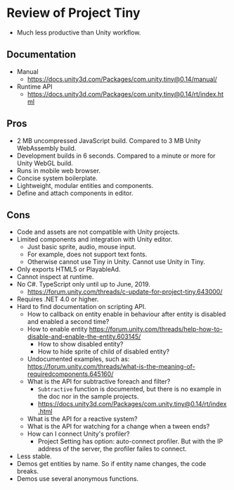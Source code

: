 # Review of Project Tiny

- Much less productive than Unity workflow.

## Documentation

- Manual
    - <https://docs.unity3d.com/Packages/com.unity.tiny@0.14/manual/>
- Runtime API
    - <https://docs.unity3d.com/Packages/com.unity.tiny@0.14/rt/index.html>

## Pros

+ 2 MB uncompressed JavaScript build. Compared to 3 MB Unity WebAssembly build.
+ Development builds in 6 seconds. Compared to a minute or more for Unity WebGL build.
+ Runs in mobile web browser.
+ Concise system boilerplate.
+ Lightweight, modular entities and components.
+ Define and attach components in editor.

## Cons

- Code and assets are not compatible with Unity projects.
- Limited components and integration with Unity editor.
    - Just basic sprite, audio, mouse input.
    - For example, does not support text fonts.
    - Otherwise cannot use Tiny in Unity. Cannot use Unity in Tiny.
- Only exports HTML5 or PlayableAd.
- Cannot inspect at runtime.
- No C#. TypeScript only until up to June, 2019.
    - <https://forum.unity.com/threads/c-update-for-project-tiny.643000/>
- Requires .NET 4.0 or higher.
- Hard to find documentation on scripting API.
    - How to callback on entity enable in behaviour after entity is disabled and enabled a second time?
    - How to enable entity <https://forum.unity.com/threads/help-how-to-disable-and-enable-the-entity.603145/>
        - How to show disabled entity?
        - How to hide sprite of child of disabled entity?
    - Undocumented examples, such as: <https://forum.unity.com/threads/what-is-the-meaning-of-requiredcomponents.645160/>
    - What is the API for subtractive foreach and filter?
        - `Subtractive` function is documented, but there is no example in the doc nor in the sample projects.
        - <https://docs.unity3d.com/Packages/com.unity.tiny@0.14/rt/index.html>
    - What is the API for a reactive system?
    - What is the API for watching for a change when a tween ends?
    - How can I connect Unity's profiler?
        - Project Setting has option: auto-connect profiler. But with the IP address of the server, the profiler failes to connect.
- Less stable.
- Demos get entities by name. So if entity name changes, the code breaks.
- Demos use several anonymous functions.

